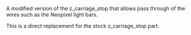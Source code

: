 A modified version of the z_carriage_stop that allows pass through of the wires such as the Neopixel light bars.

This is a direct replacement for the stock z_carriage_stop part.
